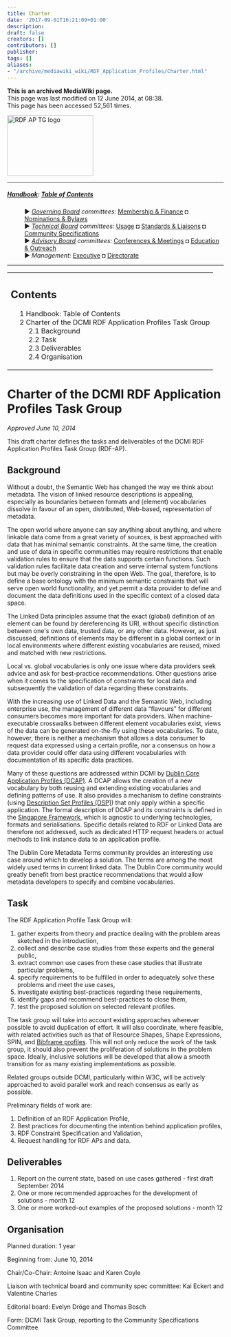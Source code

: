 ```yaml
---
title: Charter
date: '2017-09-01T16:21:09+01:00'
description: 
draft: false
creators: []
contributors: []
publisher: 
tags: []
aliases:
- "/archive/mediawiki_wiki/RDF_Application_Profiles/Charter.html"
---
```


 **This is an archived MediaWiki page.**  
This page was last modified on 12 June 2014, at 08:38.  
This page has been accessed 52,561 times.

[<img alt="RDF AP TG logo" src="/archive/mediawiki_wiki/images/RdfAP_tg.png" width="200" height="141">](/archive/mediawiki_wiki/images/RdfAP_tg.png "RDF AP TG logo")

* * *

##### [Handbook](/archive/mediawiki_wiki/DCMI_Handbook "DCMI Handbook"): [Table of Contents](/archive/mediawiki_wiki/DCMI_Handbook/ "DCMI Handbook") 
<dl>
<dd> ► <i><a href="/mediawiki_wiki/DCMI_Governing_Board.md" title="DCMI Governing Board">Governing Board</a> committees:</i> <a href="/mediawiki_wiki/DCMI_Governing_Board/finance.md" title="DCMI Governing Board/finance">Membership &amp; Finance</a> ◘ <a href="/mediawiki_wiki/DCMI_Governing_Board/nominations.md" title="DCMI Governing Board/nominations">Nominations &amp; Bylaws</a> 
</dd>
<dd> ► <i><a href="/mediawiki_wiki/DCMI_Technical_Board.md" title="DCMI Technical Board">Technical Board</a> committees:</i> <a href="/mediawiki_wiki/DCMI_Technical_Board/usage.md" title="DCMI Technical Board/usage">Usage</a> ◘ <a href="/mediawiki_wiki/DCMI_Technical_Board/standards.md" title="DCMI Technical Board/standards">Standards &amp; Liaisons</a> ◘ <a href="/mediawiki_wiki/DCMI_Technical_Board/specifications.md" title="DCMI Technical Board/specifications">Community Specifications</a>
</dd>
<dd> ► <i><a href="/mediawiki_wiki/DCMI_Advisory_Board.md" title="DCMI Advisory Board">Advisory Board</a> committees:</i> <a href="/mediawiki_wiki/DCMI_Advisory_Board/meetings.md" title="DCMI Advisory Board/meetings">Conferences &amp; Meetings</a> ◘ <a href="/mediawiki_wiki/DCMI_Advisory_Board/documentation.md" title="DCMI Advisory Board/documentation">Education &amp; Outreach</a>
</dd>
<dd> ► <i>Management:</i> <a href="/mediawiki_wiki/Exec_Committee.md" title="Exec Committee">Executive</a> ◘ <a href="/mediawiki_wiki/Exec_Committee/directorate.md" title="Exec Committee/directorate">Directorate</a>
</dd>
</dl>

* * *

<table id="toc" class="toc">
  <tr>
    <td>
      <div id="toctitle">
        <h2>Contents</h2>
      </div>
      <ul>
        <li class="toclevel-1"><a href="#Handbook:_Table_of_Contents"><span class="tocnumber">1</span> <span class="toctext">Handbook: Table of Contents</span></a></li>
        <li class="toclevel-1 tocsection-1">
          <a href="#Charter_of_the_DCMI_RDF_Application_Profiles_Task_Group"><span class="tocnumber">2</span> <span class="toctext">Charter of the DCMI RDF Application Profiles Task Group</span></a>
          <ul>
            <li class="toclevel-2 tocsection-2"><a href="#Background"><span class="tocnumber">2.1</span> <span class="toctext">Background</span></a></li>
            <li class="toclevel-2 tocsection-3"><a href="#Task"><span class="tocnumber">2.2</span> <span class="toctext">Task</span></a></li>
            <li class="toclevel-2 tocsection-4"><a href="#Deliverables"><span class="tocnumber">2.3</span> <span class="toctext">Deliverables</span></a></li>
            <li class="toclevel-2 tocsection-5"><a href="#Organisation"><span class="tocnumber">2.4</span> <span class="toctext">Organisation</span></a></li>
          </ul>
        </li>
      </ul>
    </td>
  </tr>
</table>


# Charter of the DCMI RDF Application Profiles Task Group 

_Approved June 10, 2014_

This draft charter defines the tasks and deliverables of the DCMI RDF Application Profiles Task Group (RDF-AP).

## Background 

Without a doubt, the Semantic Web has changed the way we think about metadata. The vision of linked resource descriptions is appealing, especially as boundaries between formats and (element) vocabularies dissolve in favour of an open, distributed, Web-based, representation of metadata.

The open world where anyone can say anything about anything, and where linkable data come from a great variety of sources, is best approached with data that has minimal semantic constraints. At the same time, the creation and use of data in specific communities may require restrictions that enable validation rules to ensure that the data supports certain functions. Such validation rules facilitate data creation and serve internal system functions but may be overly constraining in the open Web. The goal, therefore, is to define a base ontology with the minimum semantic constraints that will serve open world functionality, and yet permit a data provider to define and document the data definitions used in the specific context of a closed data space.

The Linked Data principles assume that the exact (global) definition of an element can be found by dereferencing its URI, without specific distinction between one's own data, trusted data, or any other data. However, as just discussed, definitions of elements may be different in a global context or in local environments where different existing vocabularies are reused, mixed and matched with new restrictions.

Local vs. global vocabularies is only one issue where data providers seek advice and ask for best-practice recommendations. Other questions arise when it comes to the specification of constraints for local data and subsequently the validation of data regarding these constraints.

With the increasing use of Linked Data and the Semantic Web, including enterprise use, the management of different data “flavours” for different consumers becomes more important for data providers. When machine-executable crosswalks between different element vocabularies exist, views of the data can be generated on-the-fly using these vocabularies. To date, however, there is neither a mechanism that allows a data consumer to request data expressed using a certain profile, nor a consensus on how a data provider could offer data using different vocabularies with documentation of its specific data practices.

Many of these questions are addressed within DCMI by [Dublin Core Application Profiles (DCAP)](http://dublincore.org/documents/profile-guidelines/). A DCAP allows the creation of a new vocabulary by both reusing and extending existing vocabularies and defining patterns of use. It also provides a mechanism to define constraints (using [Description Set Profiles (DSP)](http://dublincore.org/documents/dc-dsp/)) that only apply within a specific application. The formal description of DCAP and its constraints is defined in the [Singapore Framework](http://dublincore.org/documents/singapore-framework/), which is agnostic to underlying technologies, formats and serialisations. Specific details related to RDF or Linked Data are therefore not addressed, such as dedicated HTTP request headers or actual methods to link instance data to an application profile.

The Dublin Core Metadata Terms community provides an interesting use case around which to develop a solution. The terms are among the most widely used terms in current linked data. The Dublin Core community would greatly benefit from best practice recommendations that would allow metadata developers to specify and combine vocabularies.

## Task 

The RDF Application Profile Task Group will:

1. gather experts from theory and practice dealing with the problem areas sketched in the introduction,
2. collect and describe case studies from these experts and the general public,
3. extract common use cases from these case studies that illustrate particular problems,
4. specify requirements to be fulfilled in order to adequately solve these problems and meet the use cases,
5. investigate existing best-practices regarding these requirements,
6. identify gaps and recommend best-practices to close them,
7. test the proposed solution on selected relevant profiles.

The task group will take into account existing approaches wherever possible to avoid duplication of effort. It will also coordinate, where feasible, with related activities such as that of Resource Shapes, Shape Expressions, SPIN, and [Bibframe profiles](http://www.loc.gov/bibframe/docs/bibframe-profiles.html). This will not only reduce the work of the task group, it should also prevent the proliferation of solutions in the problem space. Ideally, inclusive solutions will be developed that allow a smooth transition for as many existing implementations as possible.

Related groups outside DCMI, particularly within W3C, will be actively approached to avoid parallel work and reach consensus as early as possible.

Preliminary fields of work are:

1. Definition of an RDF Application Profile,
2. Best practices for documenting the intention behind application profiles,
3. RDF Constraint Specification and Validation,
4. Request handling for RDF APs and data.

## Deliverables 

1. Report on the current state, based on use cases gathered - first draft September 2014
2. One or more recommended approaches for the development of solutions - month 12
3. One or more worked-out examples of the proposed solutions - month 12

## Organisation 

Planned duration: 1 year

Beginning from: June 10, 2014

Chair/Co-Chair: Antoine Isaac and Karen Coyle

Liaison with technical board and community spec committee: Kai Eckert and Valentine Charles

Editorial board: Evelyn Dröge and Thomas Bosch

Form: DCMI Task Group, reporting to the Community Specifications Committee

